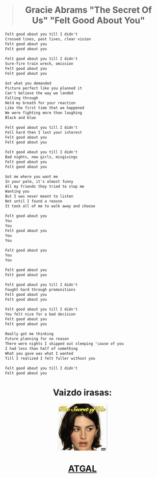 <center>

> # **Gracie Abrams "The Secret Of Us" "Felt Good About You"**</center>
>
>```
> Felt good about you till I didn't
> Crossed lines, past lives, clear vision
> Felt good about you
> Felt good about you
>
> Felt good about you till I didn't
> Sure-fire train wreck, omission
> Felt good about you
> Felt good about you
>
> Got what you demanded
> Picture perfect like you planned it
> Can't believe the way we landed
> Falling through
> Held my breath for your reaction
> Like the first time that we happened
> We were fighting more than laughing
> Black and blue
>
> Felt good about you till I didn't
> Fell hard then I lost your interest
> Felt good about you
> Felt good about you
> 
> Felt good about you till I didn't
> Bad nights, new girls, misgivings
> Felt good about you
> Felt good about you
>
> Got me where you want me
> In your palm, it's almost funny
> All my friends they tried to stop me
> Wanting you
> But I was never meant to listen
> Not until I found a reason
> It took all of me to walk away and choose
>
> Felt good about you
> You
> You
> Felt good about you
> You
> You
> 
> Felt good about you
> You
> You
> 
> Felt good about you
> Felt good about you
> 
> Felt good about you till I didn't
> Fought hard through premonitions
> Felt good about you
> Felt good about you
>
> Felt good about you till I didn't
> You felt nice for a bad decision
> Felt good about you
> Felt good about you
> 
> Really got me thinking
> Future planning for no reason
> There were nights I skipped out sleeping 'cause of you
> I had less than half of something
> What you gave was what I wanted
> Till I realized I felt fuller without you
>
> Felt good about you till I didn't
> Felt good about you
>```
<center>

# Vaizdo irasas: 
[![alt text](image-2.png)](https://www.youtube.com/watch?v=kWq14TtprVw)
#  [**ATGAL**](../contents.md)</center>
